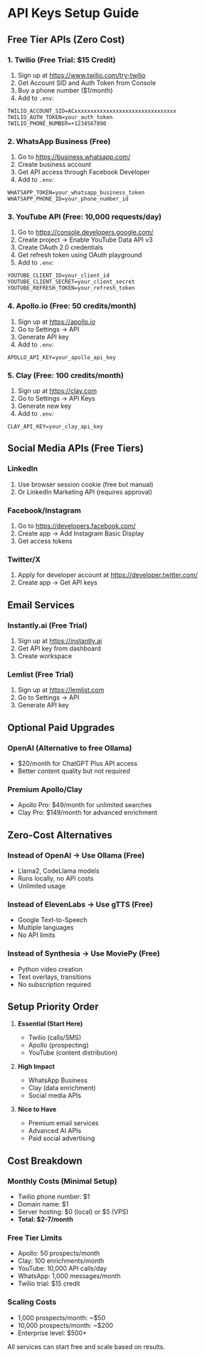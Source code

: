 # API Keys Setup Guide

## Free Tier APIs (Zero Cost)

### 1. Twilio (Free Trial: $15 Credit)
1. Sign up at https://www.twilio.com/try-twilio
2. Get Account SID and Auth Token from Console
3. Buy a phone number ($1/month)
4. Add to `.env`:
```
TWILIO_ACCOUNT_SID=ACxxxxxxxxxxxxxxxxxxxxxxxxxxxxxxxx
TWILIO_AUTH_TOKEN=your_auth_token
TWILIO_PHONE_NUMBER=+1234567890
```

### 2. WhatsApp Business (Free)
1. Go to https://business.whatsapp.com/
2. Create business account
3. Get API access through Facebook Developer
4. Add to `.env`:
```
WHATSAPP_TOKEN=your_whatsapp_business_token
WHATSAPP_PHONE_ID=your_phone_number_id
```

### 3. YouTube API (Free: 10,000 requests/day)
1. Go to https://console.developers.google.com/
2. Create project → Enable YouTube Data API v3
3. Create OAuth 2.0 credentials
4. Get refresh token using OAuth playground
5. Add to `.env`:
```
YOUTUBE_CLIENT_ID=your_client_id
YOUTUBE_CLIENT_SECRET=your_client_secret
YOUTUBE_REFRESH_TOKEN=your_refresh_token
```

### 4. Apollo.io (Free: 50 credits/month)
1. Sign up at https://apollo.io
2. Go to Settings → API
3. Generate API key
4. Add to `.env`:
```
APOLLO_API_KEY=your_apollo_api_key
```

### 5. Clay (Free: 100 credits/month)
1. Sign up at https://clay.com
2. Go to Settings → API Keys
3. Generate new key
4. Add to `.env`:
```
CLAY_API_KEY=your_clay_api_key
```

## Social Media APIs (Free Tiers)

### LinkedIn
1. Use browser session cookie (free but manual)
2. Or LinkedIn Marketing API (requires approval)

### Facebook/Instagram
1. Go to https://developers.facebook.com/
2. Create app → Add Instagram Basic Display
3. Get access tokens

### Twitter/X
1. Apply for developer account at https://developer.twitter.com/
2. Create app → Get API keys

## Email Services

### Instantly.ai (Free Trial)
1. Sign up at https://instantly.ai
2. Get API key from dashboard
3. Create workspace

### Lemlist (Free Trial)
1. Sign up at https://lemlist.com
2. Go to Settings → API
3. Generate API key

## Optional Paid Upgrades

### OpenAI (Alternative to free Ollama)
- $20/month for ChatGPT Plus API access
- Better content quality but not required

### Premium Apollo/Clay
- Apollo Pro: $49/month for unlimited searches
- Clay Pro: $149/month for advanced enrichment

## Zero-Cost Alternatives

### Instead of OpenAI → Use Ollama (Free)
- Llama2, CodeLlama models
- Runs locally, no API costs
- Unlimited usage

### Instead of ElevenLabs → Use gTTS (Free)
- Google Text-to-Speech
- Multiple languages
- No API limits

### Instead of Synthesia → Use MoviePy (Free)
- Python video creation
- Text overlays, transitions
- No subscription required

## Setup Priority Order

1. **Essential (Start Here)**
   - Twilio (calls/SMS)
   - Apollo (prospecting)
   - YouTube (content distribution)

2. **High Impact**
   - WhatsApp Business
   - Clay (data enrichment)
   - Social media APIs

3. **Nice to Have**
   - Premium email services
   - Advanced AI APIs
   - Paid social advertising

## Cost Breakdown

### Monthly Costs (Minimal Setup)
- Twilio phone number: $1
- Domain name: $1
- Server hosting: $0 (local) or $5 (VPS)
- **Total: $2-7/month**

### Free Tier Limits
- Apollo: 50 prospects/month
- Clay: 100 enrichments/month
- YouTube: 10,000 API calls/day
- WhatsApp: 1,000 messages/month
- Twilio trial: $15 credit

### Scaling Costs
- 1,000 prospects/month: ~$50
- 10,000 prospects/month: ~$200
- Enterprise level: $500+

All services can start free and scale based on results.